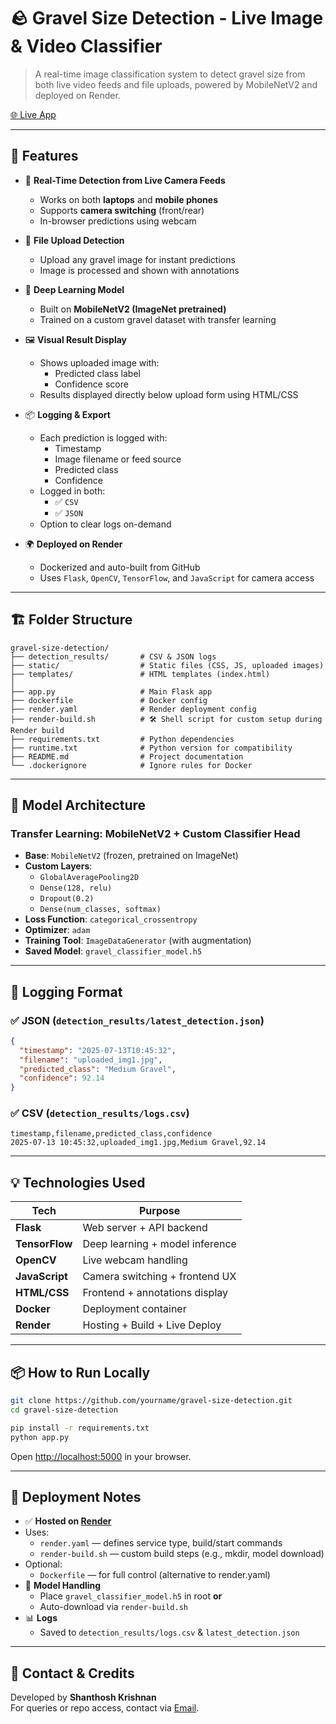 
# 🪨 Gravel Size Detection - Live Image & Video Classifier

> A real-time image classification system to detect gravel size from both live video feeds and file uploads, powered by MobileNetV2 and deployed on Render.

[🌐 Live App](https://gravelssizedetection.onrender.com/)

---

## 📸 Features

- 🔁 **Real-Time Detection from Live Camera Feeds**
  - Works on both **laptops** and **mobile phones**
  - Supports **camera switching** (front/rear)
  - In-browser predictions using webcam

- 📁 **File Upload Detection**
  - Upload any gravel image for instant predictions
  - Image is processed and shown with annotations

- 🧠 **Deep Learning Model**
  - Built on **MobileNetV2 (ImageNet pretrained)**
  - Trained on a custom gravel dataset with transfer learning

- 🖼️ **Visual Result Display**
  - Shows uploaded image with:
    - Predicted class label
    - Confidence score
  - Results displayed directly below upload form using HTML/CSS

- 📦 **Logging & Export**
  - Each prediction is logged with:
    - Timestamp
    - Image filename or feed source
    - Predicted class
    - Confidence
  - Logged in both:
    - ✅ `CSV`
    - ✅ `JSON`
  - Option to clear logs on-demand

- 🌍 **Deployed on Render**
  - Dockerized and auto-built from GitHub
  - Uses `Flask`, `OpenCV`, `TensorFlow`, and `JavaScript` for camera access

---

## 🏗️ Folder Structure

```
gravel-size-detection/
├── detection_results/       # CSV & JSON logs
├── static/                  # Static files (CSS, JS, uploaded images)
├── templates/               # HTML templates (index.html)
│
├── app.py                   # Main Flask app
├── dockerfile               # Docker config
├── render.yaml              # Render deployment config
├── render-build.sh          # 🛠️ Shell script for custom setup during Render build
├── requirements.txt         # Python dependencies
├── runtime.txt              # Python version for compatibility
├── README.md                # Project documentation
└── .dockerignore            # Ignore rules for Docker
```

---

## 🧠 Model Architecture

### Transfer Learning: **MobileNetV2 + Custom Classifier Head**

- **Base**: `MobileNetV2` (frozen, pretrained on ImageNet)
- **Custom Layers**:
  - `GlobalAveragePooling2D`
  - `Dense(128, relu)`
  - `Dropout(0.2)`
  - `Dense(num_classes, softmax)`
- **Loss Function**: `categorical_crossentropy`
- **Optimizer**: `adam`
- **Training Tool**: `ImageDataGenerator` (with augmentation)
- **Saved Model**: `gravel_classifier_model.h5`

---

## 🧪 Logging Format

### ✅ JSON (`detection_results/latest_detection.json`)
```json
{
  "timestamp": "2025-07-13T10:45:32",
  "filename": "uploaded_img1.jpg",
  "predicted_class": "Medium Gravel",
  "confidence": 92.14
}
```

### ✅ CSV (`detection_results/logs.csv`)
```csv
timestamp,filename,predicted_class,confidence
2025-07-13 10:45:32,uploaded_img1.jpg,Medium Gravel,92.14
```

---

## 💡 Technologies Used

| Tech           | Purpose                          |
|----------------|----------------------------------|
| **Flask**      | Web server + API backend         |
| **TensorFlow** | Deep learning + model inference  |
| **OpenCV**     | Live webcam handling             |
| **JavaScript** | Camera switching + frontend UX   |
| **HTML/CSS**   | Frontend + annotations display   |
| **Docker**     | Deployment container             |
| **Render**     | Hosting + Build + Live Deploy    |

---

## 📦 How to Run Locally

```bash
git clone https://github.com/yourname/gravel-size-detection.git
cd gravel-size-detection

pip install -r requirements.txt
python app.py
```

Open [http://localhost:5000](http://localhost:5000) in your browser.

---

## 🚀 Deployment Notes

- ✅ **Hosted on [Render](https://render.com)**
- Uses:
  - `render.yaml` — defines service type, build/start commands
  - `render-build.sh` — custom build steps (e.g., mkdir, model download)
- Optional:
  - `Dockerfile` — for full control (alternative to render.yaml)
- 📁 **Model Handling**
  - Place `gravel_classifier_model.h5` in root **or**
  - Auto-download via `render-build.sh`
- 📊 **Logs**
  - Saved to `detection_results/logs.csv` & `latest_detection.json`

---

## 🙋 Contact & Credits

Developed by **Shanthosh Krishnan**  
For queries or repo access, contact via [Email](mailto:shanthosh.krishnan@outlook.com).

